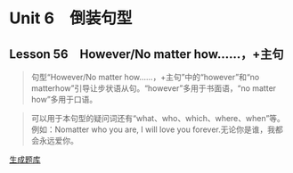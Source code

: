 ﻿ # Unit 6　倒装句型
 ## Lesson 56　However/No matter how……，+主句
 
> 句型“However/No matter how……，+主句”中的“however”和“no matterhow”引导让步状语从句。“however”多用于书面语，“no matter how”多用于口语。

> 可以用于本句型的疑问词还有“what、who、which、where、when”等。例如：Nomatter who you are, I will love you forever.无论你是谁，我都会永远爱你。


 [生成题库](./sentence/f056.json)